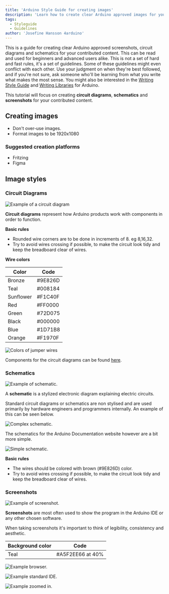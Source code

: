 ```yaml
---
title: 'Arduino Style Guide for creating images'
description: 'Learn how to create clear Arduino approved images for your contributed content.'
tags: 
  - Styleguide
  - Guidelines
author: 'Josefine Hansson 4arduino'
---
```


This is a guide for creating clear Arduino approved screenshots, circuit diagrams and schematics for your contributed content. This can be read and used for beginners and advanced users alike. This is not a set of hard and fast rules, it's a set of guidelines. Some of these guidelines might even conflict with each other. Use your judgment on when they're best followed, and if you're not sure, ask someone who'll be learning from what you write what makes the most sense. You might also be interested in the [Writing Style Guide](/content/hacking/01.software/ArduinoStyleGuide) and [Writing Libraries](/content/hacking/01.software/LibraryTutorial) for Arduino.

This tutorial will focus on creating **circuit diagrams**, **schematics** and **screenshots** for your contributed content.

## Creating images

- Don't over-use images.
- Format images to be 1920x1080

### Suggested creation platforms

- Fritzing
- Figma

## Image styles

### Circuit Diagrams

![Example of a circuit diagram](assets/simple-circuit.png)

**Circuit diagrams** represent how Arduino products work with components in order to function. 

**Basic rules**

* Rounded wire corners are to be done in increments of 8. eg 8,16,32.
* Try to avoid wires crossing if possible, to make the circuit look tidy and keep the breadboard clear of wires.

**Wire colors**

|Color|Code|
|-----|----|
|Bronze|#9E826D|
|Teal|#008184|
|Sunflower|#F1C40F|
|Red|#FF0000|
|Green|#72D075|
|Black|#000000|
|Blue|#1D71B8|
|Orange|#F1970F|

![Colors of jumper wires](assets/jumperwires.png)

Components for the circuit diagrams can be found [here]().

### Schematics

![Example of schematic.](assets/simple-schematic.png)

A **schematic** is a stylized electronic diagram explaining electric circuits.

Standard circuit diagrams or schematics are non stylised and are used primarily by hardware engineers and programmers internally. An example of this can be seen below.

![Complex schematic.](assets/engineer-schematic.png)

The schematics for the Arduino Documentation website however are a bit more simple.

![Simple schematic.](assets/simple-schematic.png)

**Basic rules**

* The wires should be colored with brown (#9E826D) color.
* Try to avoid wires crossing if possible, to make the circuit look tidy and keep the breadboard clear of wires.

### Screenshots

![Example of screenshot.](assets/screenshot-example.png)

**Screenshots** are most often used to show the program in the Arduino IDE or any other chosen software.

When taking screenshots it's important to think of legibility, consistency and aesthetic. 

|Background color|Code|
|-----|----|
|Teal|#A5F2EE66 at 40%|

![Example browser.](assets/screenshot.png)

![Example standard IDE.](assets/Example%20-%20Standard%20IDE%20Screenshot.png)

![Example zoomed in.](assets/Example%20-%20Zoomed%20in%20Screenshot%20on%20specific%20area.png)
